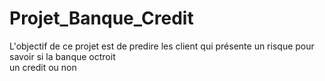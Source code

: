 # Projet_Banque_Credit
 L'objectif de ce projet est de predire les client qui présente un risque pour savoir si la banque octroit <br>
 un credit ou non 

